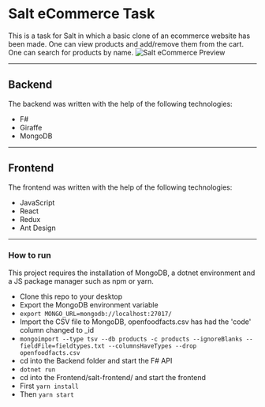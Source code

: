# Salt eCommerce Task

This is a task for Salt in which a basic clone of an ecommerce website has been made. One can view products and add/remove them from the cart. One can search for products by name.
![Salt eCommerce Preview](https://i.ibb.co/71D3XCW/Screenshot-2020-08-12-at-18-45-45.png)

---

## Backend

The backend was written with the help of the following technologies:

- F#
- Giraffe
- MongoDB

---

## Frontend

The frontend was written with the help of the following technologies:

- JavaScript
- React
- Redux
- Ant Design

---

### How to run

This project requires the installation of MongoDB, a dotnet environment and a JS package manager such as npm or yarn.

- Clone this repo to your desktop
- Export the MongoDB environment variable
- `export MONGO_URL=mongodb://localhost:27017/`
- Import the CSV file to MongoDB, openfoodfacts.csv has had the 'code' column changed to \_id
- `mongoimport --type tsv --db products -c products --ignoreBlanks --fieldFile=fieldtypes.txt --columnsHaveTypes --drop openfoodfacts.csv`
- cd into the Backend folder and start the F# API
- `dotnet run`
- cd into the Frontend/salt-frontend/ and start the frontend
- First `yarn install`
- Then `yarn start`
